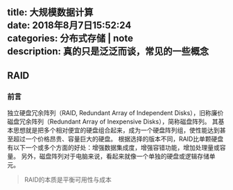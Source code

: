 title: 大规模数据计算  
date: 2018年8月7日15:52:24  
categories: 分布式存储 | note  
description: 真的只是泛泛而谈，常见的一些概念  
---

## RAID  
### 前言
独立硬盘冗余阵列（RAID, Redundant Array of Independent Disks），旧称廉价磁盘冗余阵列（Redundant Array of Inexpensive Disks），简称磁盘阵列。
其基本思想就是把多个相对便宜的硬盘组合起来，成为一个硬盘阵列组，使性能达到甚至超过一个价格昂贵、容量巨大的硬盘。
根据选择的版本不同，RAID比单颗硬盘有以下一个或多个方面的好处：增强数据集成度，增强容错功能，增加处理量或容量。
另外，磁盘阵列对于电脑来说，看起来就像一个单独的硬盘或逻辑存储单元。  

> RAID的本质是平衡可用性与成本  

### 





























